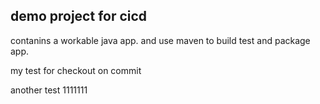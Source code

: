 ## demo project for cicd
contanins a workable java app.
and use maven to build test and package app.

my test for checkout on commit


another test   1111111
